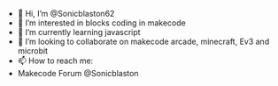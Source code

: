 - 👋 Hi, I’m @Sonicblaston62
- 👀 I’m interested in blocks coding in makecode
- 🌱 I’m currently learning javascript
- 💞️ I’m looking to collaborate on makecode arcade, minecraft, Ev3 and microbit
- 📫 How to reach me:
- Makecode Forum @Sonicblaston


<!---
Sonicblaston62/Sonicblaston62 is a ✨ special ✨ repository because its `README.md` (this file) appears on your GitHub profile.
You can click the Preview link to take a look at your changes.
--->

